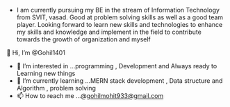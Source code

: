 - 
   I am currently pursuing my BE in the stream of Information Technology from SVIT, vasad. Good at problem solving skills as well as a good team player. Looking forward to learn    new skills and technologies to enhance my skills and knowledge and implement in the field to contribute towards the growth of organization and myself

👋 Hi, I’m @Gohil1401
- 👀 I’m interested in ...programming , Development and Always ready to Learning new things
- 🌱 I’m currently learning ...MERN stack development , Data structure and Algorithm , problem solving
- 📫 How to reach me ...@gohilmohit933@gmail.com

<!---
Gohil1401/Gohil1401 is a ✨ special ✨ repository because its `README.md` (this file) appears on your GitHub profile.
You can click the Preview link to take a look at your changes.
--->
